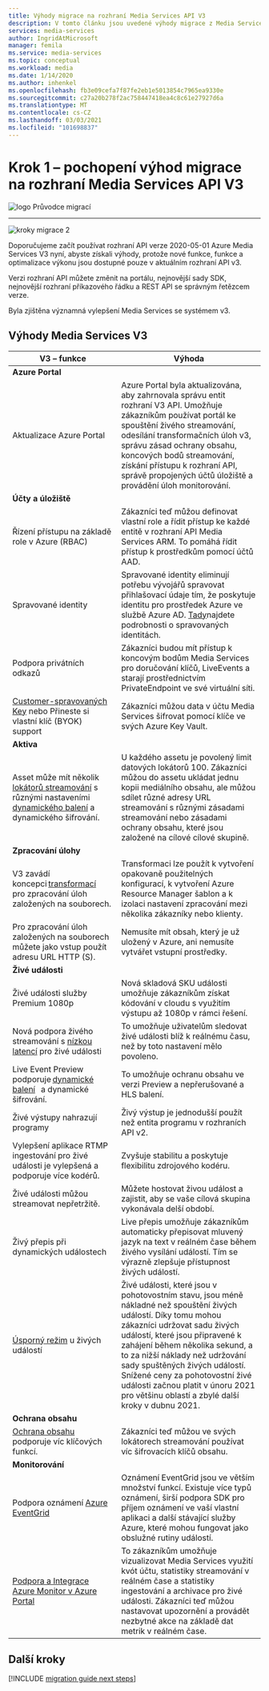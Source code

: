 ```yaml
---
title: Výhody migrace na rozhraní Media Services API V3
description: V tomto článku jsou uvedené výhody migrace z Media Services V2 na v3.
services: media-services
author: IngridAtMicrosoft
manager: femila
ms.service: media-services
ms.topic: conceptual
ms.workload: media
ms.date: 1/14/2020
ms.author: inhenkel
ms.openlocfilehash: fb3e09cefa7f87fe2eb1e5013854c7965ea9330e
ms.sourcegitcommit: c27a20b278f2ac758447418ea4c8c61e27927d6a
ms.translationtype: MT
ms.contentlocale: cs-CZ
ms.lasthandoff: 03/03/2021
ms.locfileid: "101698837"
---
```

# <a name="step-1---understand-the-benefits-of-migrating-to-media-services-api-v3"></a>Krok 1 – pochopení výhod migrace na rozhraní Media Services API V3

![logo Průvodce migrací](./media/migration-guide/azure-media-services-logo-migration-guide.svg)

<hr color="#5ea0ef" size="10">

![kroky migrace 2](./media/migration-guide/steps-1.svg)

Doporučujeme začít používat rozhraní API verze 2020-05-01 Azure Media Services V3 nyní, abyste získali výhody, protože nové funkce, funkce a optimalizace výkonu jsou dostupné pouze v aktuálním rozhraní API v3.

Verzi rozhraní API můžete změnit na portálu, nejnovější sady SDK, nejnovější rozhraní příkazového řádku a REST API se správným řetězcem verze.

Byla zjištěna významná vylepšení Media Services se systémem v3.  

## <a name="benefits-of-media-services-v3"></a>Výhody Media Services V3

| **V3 – funkce** | **Výhoda** |
| --- | --- |
| **Azure Portal** | |
| Aktualizace Azure Portal | Azure Portal byla aktualizována, aby zahrnovala správu entit rozhraní V3 API. Umožňuje zákazníkům používat portál ke spouštění živého streamování, odesílání transformačních úloh v3, správu zásad ochrany obsahu, koncových bodů streamování, získání přístupu k rozhraní API, správě propojených účtů úložiště a provádění úloh monitorování. |
| **Účty a úložiště** | |
| Řízení přístupu na základě role v Azure (RBAC) | Zákazníci teď můžou definovat vlastní role a řídit přístup ke každé entitě v rozhraní API Media Services ARM. To pomáhá řídit přístup k prostředkům pomocí účtů AAD. |
| Spravované identity | Spravované identity eliminují potřebu vývojářů spravovat přihlašovací údaje tím, že poskytuje identitu pro prostředek Azure ve službě Azure AD. [Tady](../../active-directory/managed-identities-azure-resources/overview.md)najdete podrobnosti o spravovaných identitách. |
| Podpora privátních odkazů | Zákazníci budou mít přístup k koncovým bodům Media Services pro doručování klíčů, LiveEvents a starají prostřednictvím PrivateEndpoint ve své virtuální síti. |
| [Customer-spravovaných Key](concept-use-customer-managed-keys-byok.md) nebo Přineste si vlastní klíč (BYOK) support | Zákazníci můžou data v účtu Media Services šifrovat pomocí klíče ve svých Azure Key Vault. |
| **Aktiva** | |
| Asset může mít několik [lokátorů streamování](streaming-locators-concept.md) s různými nastaveními [dynamického balení](dynamic-packaging-overview.md) a dynamického šifrování. | U každého assetu je povolený limit datových lokátorů 100. Zákazníci můžou do assetu ukládat jednu kopii mediálního obsahu, ale můžou sdílet různé adresy URL streamování s různými zásadami streamování nebo zásadami ochrany obsahu, které jsou založené na cílové cílové skupině.
| **Zpracování úlohy** ||
| V3 zavádí koncepci [transformací](transforms-jobs-concept.md)   pro zpracování úloh založených na souborech. | Transformaci lze použít k vytvoření opakovaně použitelných konfigurací, k vytvoření Azure Resource Manager šablon a k izolaci nastavení zpracování mezi několika zákazníky nebo klienty. |
| Pro zpracování úloh založených na souborech můžete jako vstup použít adresu URL HTTP (S). | Nemusíte mít obsah, který je už uložený v Azure, ani nemusíte vytvářet vstupní prostředky. |
| **Živé události** ||
| Živé události služby Premium 1080p | Nová skladová SKU události umožňuje zákazníkům získat kódování v cloudu s využitím výstupu až 1080p v rámci řešení. |
| Nová podpora živého streamování s [nízkou latencí](live-event-latency.md) pro živé události | To umožňuje uživatelům sledovat živé události blíž k reálnému času, než by toto nastavení mělo povoleno. |
| Live Event Preview podporuje [dynamické balení](dynamic-packaging-overview.md)   a dynamické šifrování. | To umožňuje ochranu obsahu ve verzi Preview a nepřerušované a HLS balení. |
| Živé výstupy nahrazují programy | Živý výstup je jednodušší použít než entita programu v rozhraních API v2. |
| Vylepšení aplikace RTMP ingestování pro živé události je vylepšená a podporuje více kodérů. | Zvyšuje stabilitu a poskytuje flexibilitu zdrojového kodéru. |
| Živé události můžou streamovat nepřetržitě. | Můžete hostovat živou událost a zajistit, aby se vaše cílová skupina vykonávala delší období. |
| Živý přepis při dynamických událostech | Live přepis umožňuje zákazníkům automaticky přepisovat mluvený jazyk na text v reálném čase během živého vysílání událostí. Tím se výrazně zlepšuje přístupnost živých událostí. |
| [Úsporný režim](live-events-outputs-concept.md#standby-mode) u živých událostí | Živé události, které jsou v pohotovostním stavu, jsou méně nákladné než spouštění živých událostí. Díky tomu mohou zákazníci udržovat sadu živých událostí, které jsou připravené k zahájení během několika sekund, a to za nižší náklady než udržování sady spuštěných živých událostí. Snížené ceny za pohotovostní živé události začnou platit v únoru 2021 pro většinu oblastí a zbylé další kroky v dubnu 2021.
|**Ochrana obsahu** ||
| [Ochrana obsahu](content-key-policy-concept.md)   podporuje víc klíčových funkcí. | Zákazníci teď můžou ve svých lokátorech streamování používat víc šifrovacích klíčů obsahu. |
| **Monitorování** | |
| Podpora oznámení [Azure EventGrid](reacting-to-media-services-events.md) | Oznámení EventGrid jsou ve větším množství funkcí. Existuje více typů oznámení, širší podpora SDK pro příjem oznámení ve vaší vlastní aplikaci a další stávající služby Azure, které mohou fungovat jako obslužné rutiny událostí. |
| [Podpora a Integrace Azure Monitor v Azure Portal](monitor-events-portal-how-to.md) | To zákazníkům umožňuje vizualizovat Media Services využití kvót účtu, statistiky streamování v reálném čase a statistiky ingestování a archivace pro živé události. Zákazníci teď můžou nastavovat upozornění a provádět nezbytné akce na základě dat metrik v reálném čase. |

## <a name="next-steps"></a>Další kroky

[!INCLUDE [migration guide next steps](./includes/migration-guide-next-steps.md)]